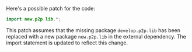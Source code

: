 Here's a possible patch for the code:

```java
import new.p2p.lib.*;
```

This patch assumes that the missing package `develop.p2p.lib` has been replaced with a new package `new.p2p.lib` in the external dependency. The import statement is updated to reflect this change.